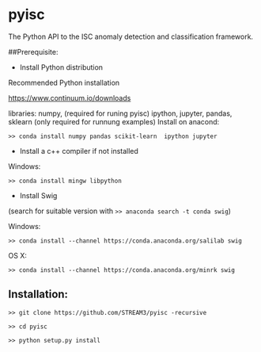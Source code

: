 # pyisc

The Python API to the ISC anomaly detection and classification framework.

##Prerequisite:

-  Install Python distribution 

Recommended Python installation

https://www.continuum.io/downloads

libraries: numpy, (required for runing pyisc)
           ipython, jupyter, pandas, sklearn (only required for runnung examples)
Install on anacond: 

`>> conda install numpy pandas scikit-learn  ipython jupyter`

- Install a c++ compiler if not installed

Windows:

`>> conda install mingw libpython`

- Install Swig

(search for suitable version with `>> anaconda search -t conda swig`)

Windows:

`>> conda install --channel https://conda.anaconda.org/salilab swig`

OS X:

`>> conda install --channel https://conda.anaconda.org/minrk swig`


## Installation:

`>> git clone https://github.com/STREAM3/pyisc -recursive`

`>> cd pyisc`

`>> python setup.py install`


